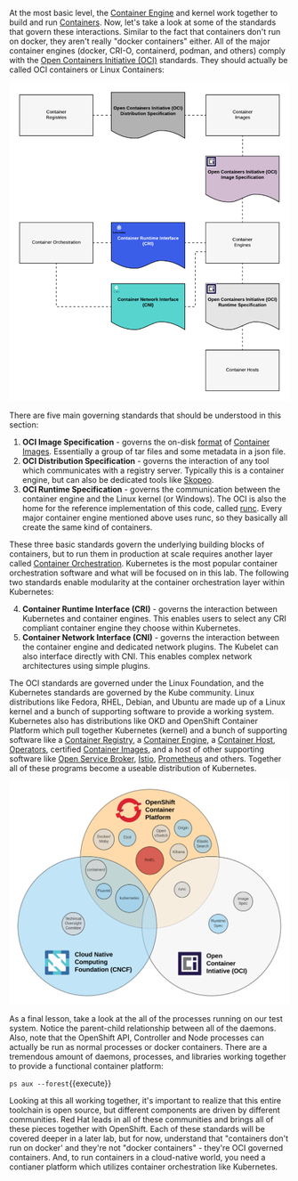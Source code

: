 At the most basic level, the [Container Engine](https://developers.redhat.com/blog/2018/02/22/container-terminology-practical-introduction/#h.6yt1ex5wfo3l) and kernel work together to build and run [Containers](https://developers.redhat.com/blog/2018/02/22/container-terminology-practical-introduction/#h.j2uq93kgxe0e). Now, let's take a look at some of the standards that govern these interactions. Similar to the fact that containers don't run on docker, they aren't really "docker containers" either. All of the major container engines (docker, CRI-O, containerd, podman, and others) comply with the [Open Containers Initiative (OCI)](https://www.opencontainers.org/) standards. They should actually be called OCI containers or Linux Containers: 

![Container Libraries](../../assets/subsystems/container-internals-lab-2-0-part-1/02-basic-standards.png)

There are five main governing standards that should be understood in this section:

1. **OCI Image Specification** - governs the on-disk [format](https://developers.redhat.com/blog/2018/02/22/container-terminology-practical-introduction/#h.dgn6r69i32gs) of [Container Images](https://developers.redhat.com/blog/2018/02/22/container-terminology-practical-introduction/#h.dqlu6589ootw). Essentially a group of tar files and some metadata in a json file.
2. **OCI Distribution Specification** - governs the interaction of any tool which communicates with a registry server. Typically this is a container engine, but can also be dedicated tools like [Skopeo](https://github.com/containers/skopeo).
3. **OCI Runtime Specification** - governs the communication between the container engine and the Linux kernel (or Windows). The OCI is also the home for the reference implementation of this code, called [runc](https://github.com/opencontainers/runc). Every major container engine mentioned above uses runc, so they basically all create the same kind of containers.

These three basic standards govern the underlying building blocks of containers, but to run them in production at scale requires another layer called [Container Orchestration](https://developers.redhat.com/blog/2018/02/22/container-terminology-practical-introduction/#h.6yt1ex5wfo66). Kubernetes is the most popular container orchestration software and what will be focused on in this lab. The following two standards enable modularity at the container orchestration layer within Kubernetes:

4. **Container Runtime Interface (CRI)** - governs the interaction between Kubernetes and container engines. This enables users to select any CRI compliant container engine they choose within Kubernetes.
5. **Container Network Interface (CNI)** - governs the interaction between the container engine and dedicated network plugins. The Kubelet can also interface directly with CNI. This enables complex network architectures using simple plugins.

The OCI standards are governed under the Linux Foundation, and the Kubernetes standards are governed by the Kube community. Linux distributions like Fedora, RHEL, Debian, and Ubuntu are made up of a Linux kernel and a bunch of supporting software to provide a working system. Kubernetes also has distributions like OKD and OpenShift Container Platform which pull together Kubernetes (kernel) and a bunch of supporting software like a [Container Registry](), a [Container Engine](), a [Container Host](), [Operators](), certified [Container Images](), and a host of other supporting software like [Open Service Broker](), [Istio](), [Prometheus]() and others. Together all of these programs become a useable distribution of Kubernetes.

![Container Libraries](../../assets/subsystems/container-internals-lab-2-0-part-1/02-community-landscape.png)


As a final lesson, take a look at the all of the processes running on our test system. Notice the parent-child relationship between all of the daemons. Also, note that the OpenShift API, Controller and Node processes can actually be run as normal processes or docker containers. There are a tremendous amount of daemons, processes, and libraries working together to provide a functional container platform: 

``ps aux --forest``{{execute}}

Looking at this all working together, it's important to realize that this entire toolchain is open source, but different components are driven by different communities. Red Hat leads in all of these communities and brings all of these pieces together with OpenShift. Each of these standards will be covered deeper in a later lab, but for now, understand that "containers don't run on docker' and they're not "docker containers" - they're OCI governed containers. And, to run containers in a cloud-native world, you need a contianer platform which utilizes container orchestration like Kubernetes.
